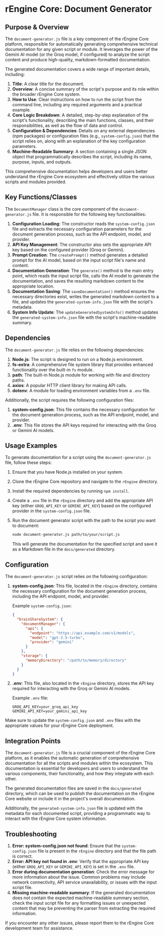 # rEngine Core: Document Generator

## Purpose & Overview

The `document-generator.js` file is a key component of the rEngine Core platform, responsible for automatically generating comprehensive technical documentation for any given script or module. It leverages the power of the Gemini AI model (or the Groq model, if configured) to analyze the script content and produce high-quality, markdown-formatted documentation.

The generated documentation covers a wide range of important details, including:

1. **Title**: A clear title for the document.
2. **Overview**: A concise summary of the script's purpose and its role within the broader rEngine Core system.
3. **How to Use**: Clear instructions on how to run the script from the command line, including any required arguments and a practical example.
4. **Core Logic Breakdown**: A detailed, step-by-step explanation of the script's functionality, describing the main functions, classes, and their responsibilities, as well as the flow of data and control.
5. **Configuration & Dependencies**: Details on any external dependencies (npm packages) or configuration files (e.g., `system-config.json`) that the script relies on, along with an explanation of the key configuration parameters.
6. **Machine-Readable Summary**: A section containing a single JSON object that programmatically describes the script, including its name, purpose, inputs, and outputs.

This comprehensive documentation helps developers and users better understand the rEngine Core ecosystem and effectively utilize the various scripts and modules provided.

## Key Functions/Classes

The `DocumentManager` class is the core component of the `document-generator.js` file. It is responsible for the following key functionalities:

1. **Configuration Loading**: The constructor reads the `system-config.json` file and extracts the necessary configuration parameters for the document generation process, such as the API endpoint, model, and provider.
2. **API Key Management**: The constructor also sets the appropriate API key based on the configured provider (Groq or Gemini).
3. **Prompt Creation**: The `createPrompt()` method generates a detailed prompt for the AI model, based on the input script file's name and content.
4. **Documentation Generation**: The `generate()` method is the main entry point, which reads the input script file, calls the AI model to generate the documentation, and saves the resulting markdown content to the appropriate location.
5. **Documentation Saving**: The `saveDocumentation()` method ensures the necessary directories exist, writes the generated markdown content to a file, and updates the `generated-system-info.json` file with the script's metadata.
6. **System Info Update**: The `updateGeneratedSystemInfo()` method updates the `generated-system-info.json` file with the script's machine-readable summary.

## Dependencies

The `document-generator.js` file relies on the following dependencies:

1. **Node.js**: The script is designed to run on a Node.js environment.
2. **fs-extra**: A comprehensive file system library that provides enhanced functionality over the built-in `fs` module.
3. **path**: The built-in Node.js module for working with file and directory paths.
4. **axios**: A popular HTTP client library for making API calls.
5. **dotenv**: A module for loading environment variables from a `.env` file.

Additionally, the script requires the following configuration files:

1. **system-config.json**: This file contains the necessary configuration for the document generation process, such as the API endpoint, model, and provider.
2. **.env**: This file stores the API keys required for interacting with the Groq or Gemini AI models.

## Usage Examples

To generate documentation for a script using the `document-generator.js` file, follow these steps:

1. Ensure that you have Node.js installed on your system.
2. Clone the rEngine Core repository and navigate to the `rEngine` directory.
3. Install the required dependencies by running `npm install`.
4. Create a `.env` file in the `rEngine` directory and add the appropriate API key (either `GROQ_API_KEY` or `GEMINI_API_KEY`) based on the configured provider in the `system-config.json` file.
5. Run the document generator script with the path to the script you want to document:

   ```bash
   node document-generator.js path/to/your/script.js
   ```

   This will generate the documentation for the specified script and save it as a Markdown file in the `docs/generated` directory.

## Configuration

The `document-generator.js` script relies on the following configuration:

1. **system-config.json**: This file, located in the `rEngine` directory, contains the necessary configuration for the document generation process, including the API endpoint, model, and provider.

   Example `system-config.json`:

   ```json
   {
     "brainShareSystem": {
       "documentManager": {
         "api": {
           "endpoint": "https://api.example.com/v1/models",
           "model": "gpt-3.5-turbo",
           "provider": "gemini"
         }
       },
       "storage": {
         "memoryDirectory": "/path/to/memory/directory"
       }
     }
   }
   ```

1. **.env**: This file, also located in the `rEngine` directory, stores the API key required for interacting with the Groq or Gemini AI models.

   Example `.env` file:

   ```
   GROQ_API_KEY=your_groq_api_key
   GEMINI_API_KEY=your_gemini_api_key
   ```

Make sure to update the `system-config.json` and `.env` files with the appropriate values for your rEngine Core deployment.

## Integration Points

The `document-generator.js` file is a crucial component of the rEngine Core platform, as it enables the automatic generation of comprehensive documentation for all the scripts and modules within the ecosystem. This documentation is essential for developers and users to understand the various components, their functionality, and how they integrate with each other.

The generated documentation files are saved in the `docs/generated` directory, which can be used to publish the documentation on the rEngine Core website or include it in the project's overall documentation.

Additionally, the `generated-system-info.json` file is updated with the metadata for each documented script, providing a programmatic way to interact with the rEngine Core system information.

## Troubleshooting

1. **Error: system-config.json not found**: Ensure that the `system-config.json` file is present in the `rEngine` directory and that the file path is correct.
2. **Error: API key not found in .env**: Verify that the appropriate API key (either `GROQ_API_KEY` or `GEMINI_API_KEY`) is set in the `.env` file.
3. **Error during documentation generation**: Check the error message for more information about the issue. Common problems may include network connectivity, API service unavailability, or issues with the input script file.
4. **Missing machine-readable summary**: If the generated documentation does not contain the expected machine-readable summary section, check the input script file for any formatting issues or unexpected content that may be preventing the parser from extracting the required information.

If you encounter any other issues, please report them to the rEngine Core development team for assistance.
